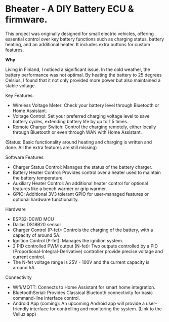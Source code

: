 

# Bheater - A DIY Battery ECU & firmware.

This project was originally designed for small electric vehicles, offering essential control over key battery functions such as charging status, battery heating, and an additional heater. It includes extra buttons for custom features.

**Why**

Living in Finland, I noticed a significant issue. In the cold weather, the battery performance was not optimal. By heating the battery to 25 degrees Celsius, I found that it not only provided more power but also maintained a stable voltage.

Key Features:

  - Wireless Voltage Meter: Check your battery level through Bluetooth or Home Assistant.
  - Voltage Control: Set your preferred charging voltage level to save battery cycles, extending battery life by up to 1.5 times.
  - Remote Charger Switch: Control the charging remotely, either locally through Bluetooth or even through WAN with Home Assistant.

(Status: Basic functionality around heating and charging is written and done. All the extra features are still missing)

Software Features
- Charger Status Control: Manages the status of the battery charger.
- Battery Heater Control: Provides control over a heater used to maintain the battery temperature.
- Auxiliary Heater Control: An additional heater control for optional features like a bench warmer or grip warmer.
- GPIO: Additional 3V3 tolerant GPIO for user-managed features or optional hardware functionality.

Hardware
- ESP32-D0WD MCU
- Dallas DS18B20 sensor
- Charger Control (P-fet): Controls the charging of the battery, with a capacity of around 5A.
- Ignition Control (P-fet): Manages the ignition system.
- 2 PID controlled PWM output (N-fet): Two outputs controlled by a PID (Proportional-Integral-Derivative) controller provide precise voltage and current control.
- The N-fet voltage range is 25V - 100V and the current capacity is around 5A.

Connectivity
- Wifi/MQTT: Connects to Home Assistant for smart home integration.
- BluetoothSerial: Provides Classical Bluetooth connectivity for basic command-line interface control.
- Android App (coming): An upcoming Android app will provide a user-friendly interface for controlling and monitoring the system. (Link to the Velluz app)

